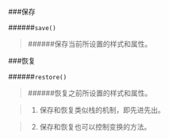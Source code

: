 ###保存






######`save()`

> ######保存当前所设置的样式和属性。






###恢复







######`restore()`

> ######恢复之前所设置的样式和属性。




> 1. 保存和恢复类似栈的机制，即先进先出。

> 2. 保存和恢复也可以控制变换的方法。